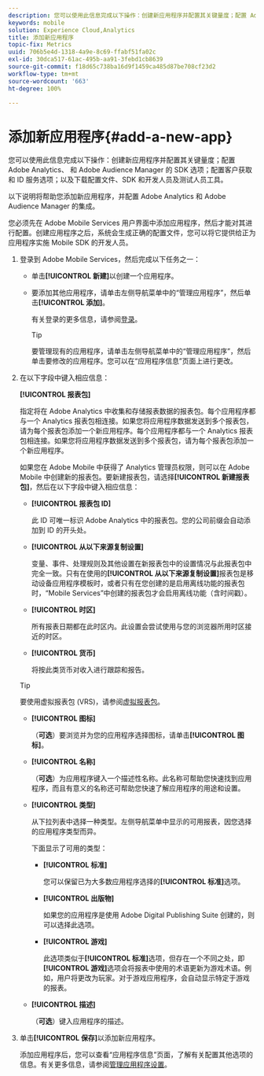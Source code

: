 ```yaml
---
description: 您可以使用此信息完成以下操作：创建新应用程序并配置其关键量度；配置 Adobe Analytics、 和 Adobe Audience Manager 的 SDK 选项；配置客户获取和 ID 服务选项；以及下载配置文件、SDK 和开发人员及测试人员工具。
keywords: mobile
solution: Experience Cloud,Analytics
title: 添加新应用程序
topic-fix: Metrics
uuid: 706b5e4d-1318-4a9e-8c69-ffabf51fa02c
exl-id: 30dca517-61ac-495b-aa91-3febd1cb8639
source-git-commit: f18d65c738ba16d9f1459ca485d87be708cf23d2
workflow-type: tm+mt
source-wordcount: '663'
ht-degree: 100%

---
```


# 添加新应用程序{#add-a-new-app}

您可以使用此信息完成以下操作：创建新应用程序并配置其关键量度；配置 Adobe Analytics、 和 Adobe Audience Manager 的 SDK 选项；配置客户获取和 ID 服务选项；以及下载配置文件、SDK 和开发人员及测试人员工具。

以下说明将帮助您添加新应用程序，并配置 Adobe Analytics 和 Adobe Audience Manager 的集成。

您必须先在 Adobe Mobile Services 用户界面中添加应用程序，然后才能对其进行配置。创建应用程序之后，系统会生成正确的配置文件，您可以将它提供给正为应用程序实施 Mobile SDK 的开发人员。

1. 登录到 Adobe Mobile Services，然后完成以下任务之一：

   * 单击&#x200B;**[!UICONTROL 新建]**&#x200B;以创建一个应用程序。
   * 要添加其他应用程序，请单击左侧导航菜单中的“管理应用程序”，然后单击&#x200B;**[!UICONTROL 添加]**。

      有关登录的更多信息，请参阅[登录](/help/using/gs/gs-signin.md)。

      >[!TIP]
      >
      >要管理现有的应用程序，请单击左侧导航菜单中的“管理应用程序”，然后单击要修改的应用程序。您可以在“应用程序信息”页面上进行更改。

1. 在以下字段中键入相应信息：

   **[!UICONTROL 报表包]**

   指定将在 Adobe Analytics 中收集和存储报表数据的报表包。每个应用程序都与一个 Analytics 报表包相连接。如果您将应用程序数据发送到多个报表包，请为每个报表包添加一个新应用程序。每个应用程序都与一个 Analytics 报表包相连接。如果您将应用程序数据发送到多个报表包，请为每个报表包添加一个新应用程序。

   如果您在 Adobe Mobile 中获得了 Analytics 管理员权限，则可以在 Adobe Mobile 中创建新的报表包。要新建报表包，请选择&#x200B;**[!UICONTROL 新建报表包]**，然后在以下字段中键入相应信息：

   * **[!UICONTROL 报表包 ID]**

      此 ID 可唯一标识 Adobe Analytics 中的报表包。您的公司前缀会自动添加到 ID 的开头处。

   * **[!UICONTROL 从以下来源复制设置]**

      变量、事件、处理规则及其他设置在新报表包中的设置情况与此报表包中完全一致。只有在使用的&#x200B;**[!UICONTROL 从以下来源复制设置]**&#x200B;报表包是移动设备应用程序模板时，或者只有在您创建的是启用离线功能的报表包时，“Mobile Services”中创建的报表包才会启用离线功能（含时间戳）。

   * **[!UICONTROL 时区]**

      所有报表日期都在此时区内。此设置会尝试使用与您的浏览器所用时区接近的时区。

   * **[!UICONTROL 货币]**

      将按此类货币对收入进行跟踪和报告。
   >[!TIP]
   >
   >要使用虚拟报表包 (VRS)，请参阅[虚拟报表包](/help/using/manage-apps/c-mob-vrs.md)。

   * **[!UICONTROL 图标]**

      （**可选**）要浏览并为您的应用程序选择图标，请单击&#x200B;**[!UICONTROL 图标]**。

   * **[!UICONTROL 名称]**

      （**可选**）为应用程序键入一个描述性名称。此名称可帮助您快速找到应用程序，而且有意义的名称还可帮助您快速了解应用程序的用途和设置。

   * **[!UICONTROL 类型]**

      从下拉列表中选择一种类型。左侧导航菜单中显示的可用报表，因您选择的应用程序类型而异。

      下面显示了可用的类型：

      * **[!UICONTROL 标准]**

         您可以保留已为大多数应用程序选择的&#x200B;**[!UICONTROL 标准]**&#x200B;选项。

      * **[!UICONTROL 出版物]**

         如果您的应用程序是使用 Adobe Digital Publishing Suite 创建的，则可以选择此选项。

      * **[!UICONTROL 游戏]**

         此选项类似于&#x200B;**[!UICONTROL 标准]**&#x200B;选项，但存在一个不同之处，即&#x200B;**[!UICONTROL 游戏]**&#x200B;选项会将报表中使用的术语更新为游戏术语。例如，用户将更改为玩家。对于游戏应用程序，会自动显示特定于游戏的报表。
   * **[!UICONTROL 描述]**

      （**可选**）键入应用程序的描述。



1. 单击&#x200B;**[!UICONTROL 保存]**&#x200B;以添加新应用程序。

   添加应用程序后，您可以查看“应用程序信息”页面，了解有关配置其他选项的信息。有关更多信息，请参阅[管理应用程序设置](/help/using/c-manage-app-settings/c-manage-app-settings.md)。
